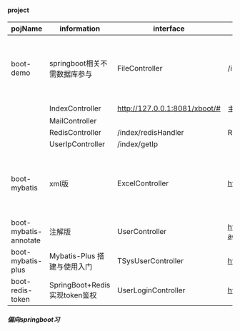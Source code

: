 #### project

pojName | information | interface | url | info
-------| -----| -----|-----|-----|
boot-demo| springboot相关不需数据库参与 | FileController | /index/fileOper  | 文件上传下载
 |  |  IndexController | http://127.0.0.1:8081/xboot/# | 主页
 |  | MailController |  | 
 |  | RedisController | /index/redisHandler | Redis
 |  | UserIpController | /index/getIp | 
boot-mybatis| xml版                    | ExcelController  |  http://127.0.0.1:8085/xboot/index/exportExcel |  数据表格导出
boot-mybatis-annotate| 注解版          | UserController   |  http://127.0.0.1:8080/user/getUsersByAge?age=27 | 
boot-mybatis-plus| Mybatis-Plus 搭建与使用入门| TSysUserController  |  http://127.0.0.1:8083/tSysUser/testSelect | 
boot-redis-token| SpringBoot+Redis实现token鉴权| UserLoginController  | http://127.0.0.1:8082/xboot/user/hello  | 




##### 偏向springboot习
